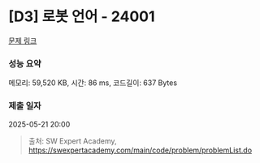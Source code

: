 # [D3] 로봇 언어 - 24001 

[문제 링크](https://swexpertacademy.com/main/code/problem/problemDetail.do?contestProbId=AZVqPrHaAy_HBIOy) 

### 성능 요약

메모리: 59,520 KB, 시간: 86 ms, 코드길이: 637 Bytes

### 제출 일자

2025-05-21 20:00



> 출처: SW Expert Academy, https://swexpertacademy.com/main/code/problem/problemList.do